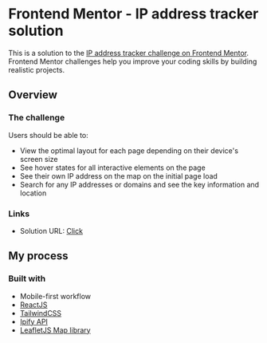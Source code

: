 # Frontend Mentor - IP address tracker solution

This is a solution to the [IP address tracker challenge on Frontend Mentor](https://www.frontendmentor.io/challenges/ip-address-tracker-I8-0yYAH0). Frontend Mentor challenges help you improve your coding skills by building realistic projects.

## Overview

### The challenge

Users should be able to:

- View the optimal layout for each page depending on their device's screen size
- See hover states for all interactive elements on the page
- See their own IP address on the map on the initial page load
- Search for any IP addresses or domains and see the key information and location

### Links

- Solution URL: [Click](https://fm-ip-tracker-tau.vercel.app/)

## My process

### Built with

- Mobile-first workflow
- [ReactJS](https://reactjs.org/)
- [TailwindCSS](https://tailwindcss.com/)
- [Ipify API](https://geo.ipify.org/)
- [LeafletJS Map library](https://leafletjs.com/)

